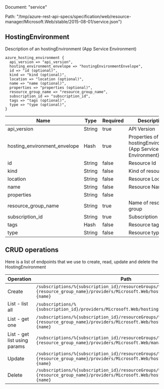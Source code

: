 Document: "service"


Path: "/tmp/azure-rest-api-specs/specification/web/resource-manager/Microsoft.Web/stable/2015-08-01/service.json")

## HostingEnvironment

Description of an hostingEnvironment (App Service Environment)

```puppet
azure_hosting_environment {
  api_version => "api_version",
  hosting_environment_envelope => "hostingEnvironmentEnvelope",
  id => "id (optional)",
  kind => "kind (optional)",
  location => "location (optional)",
  name => "name (optional)",
  properties => "properties (optional)",
  resource_group_name => "resource_group_name",
  subscription_id => "subscription_id",
  tags => "tags (optional)",
  type => "type (optional)",
}
```

| Name        | Type           | Required       | Description       |
| ------------- | ------------- | ------------- | ------------- |
|api_version | String | true | API Version |
|hosting_environment_envelope | Hash | true | Properties of hostingEnvironment (App Service Environment) |
|id | String | false | Resource Id |
|kind | String | false | Kind of resource |
|location | String | false | Resource Location |
|name | String | false | Resource Name |
|properties | String | false |  |
|resource_group_name | String | true | Name of resource group |
|subscription_id | String | true | Subscription Id |
|tags | Hash | false | Resource tags |
|type | String | false | Resource type |



## CRUD operations

Here is a list of endpoints that we use to create, read, update and delete the HostingEnvironment

| Operation | Path | Verb | Description | OperationID |
| ------------- | ------------- | ------------- | ------------- | ------------- |
|Create|`/subscriptions/%{subscription_id}/resourceGroups/%{resource_group_name}/providers/Microsoft.Web/hostingEnvironments/%{name}`|Put||HostingEnvironments_CreateOrUpdateHostingEnvironment|
|List - list all|`/subscriptions/%{subscription_id}/providers/Microsoft.Web/hostingEnvironments`|Get||Global_GetAllHostingEnvironments|
|List - get one|`/subscriptions/%{subscription_id}/resourceGroups/%{resource_group_name}/providers/Microsoft.Web/hostingEnvironments/%{name}`|Get||HostingEnvironments_GetHostingEnvironment|
|List - get list using params|`/subscriptions/%{subscription_id}/resourceGroups/%{resource_group_name}/providers/Microsoft.Web/managedHostingEnvironments`|Get||ManagedHostingEnvironments_GetManagedHostingEnvironments|
|Update|`/subscriptions/%{subscription_id}/resourceGroups/%{resource_group_name}/providers/Microsoft.Web/hostingEnvironments/%{name}`|Put||HostingEnvironments_CreateOrUpdateHostingEnvironment|
|Delete|`/subscriptions/%{subscription_id}/resourceGroups/%{resource_group_name}/providers/Microsoft.Web/hostingEnvironments/%{name}`|Delete||HostingEnvironments_DeleteHostingEnvironment|
